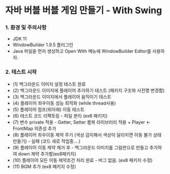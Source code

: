 # 자바 버블 버블 게임 만들기 - With Swing

### 1. 환경 및 주의사항
- JDK 11
- WindowBuilder 1.9.5 플러그인
- Java 파일을 먼저 생성하고 Open With 메뉴에 WindowBuilder Editor를 사용하자.

### 2. 테스트 시작
- (1) 백그라운드 이미지 설정 테스트 완료
- (2) 백그라운드 이미지에 플레이어 추가하기 테스트 (패키지 구조와 사진명 변경함)
- (3) 백그라운드 이미지에서 플레이어 움직이기 테스트
- (4) 플레이어 좌우이동 성능 최적화 (while thread사용)
- (5) 플레이어 점프(위아래) 이동 테스트
- (6) 테스트 코드 리팩토링 - 파일 분리 (ex6 패키지)
- (7) 변수 private 적용 - Getter, Setter 롬복 라이브러리 적용 + Player <- FrontMap 의존성 추가
- (8) 플레이어 좌우이동 제약 주기 (색상 감지해서 색상이 달라지면 이동 불가 상태 만들기) - 실패 (코드 새로 작업중....)
- (9) 플레이어 이동 제약 제거 후 - 백그라운드 이미지를 그림판으로 만들고 추가하여 down 제약 추가함(ex8패키지)
- (10) 플레이어 모든 이동 제약조건 처리 완료 - 버그 없음. (ex8 패키지 수정)
- (11) BGM 추가 (ex8 패키지 수정)


